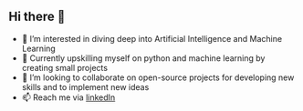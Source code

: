 ## Hi there 👋

- 🔭 I’m interested in diving deep into Artificial Intelligence and Machine Learning 
- 🌱 Currently upskilling myself on python and machine learning by creating small projects
- 👯 I’m looking to collaborate on open-source projects for developing new skills and to implement new ideas
- 📫 Reach me via [linkedIn](https://www.linkedin.com/in/ansilmbabl)
